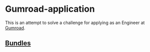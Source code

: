 # Gumroad-application

This is an attempt to solve a challenge for applying as an Engineer at [Gumroad](https://app.flexile.com/roles/gumroad/senior-software-engineer-gdgefd3jm6zrh). 


## [Bundles](./bundles.md)

